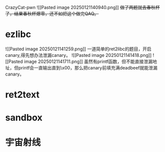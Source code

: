 CrazyCat-pwn
![[Pasted image 20250121140940.png]]
~~做了两题就去春秋杯了，结果春秋杯爆零，还不如把这个做完QAQ。~~
# ezlibc
![[Pasted image 20250121141259.png]]
一道简单的ret2libc的题目，开启canary,得先想办法泄漏canary。
![[Pasted image 20250121141418.png]]
![[Pasted image 20250121141711.png]]
虽然有printf函数，但不能直接泄漏地址，但printf会一直输出直到\x00，那么把canary前填充满deadbeef就能泄漏canary。

# ret2text

# sandbox

# 宇宙射线
